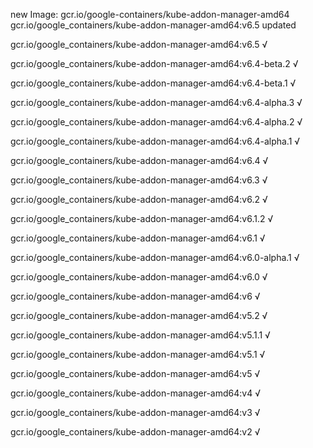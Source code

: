 new Image: gcr.io/google-containers/kube-addon-manager-amd64
gcr.io/google_containers/kube-addon-manager-amd64:v6.5 updated 

gcr.io/google_containers/kube-addon-manager-amd64:v6.5 √

gcr.io/google_containers/kube-addon-manager-amd64:v6.4-beta.2 √

gcr.io/google_containers/kube-addon-manager-amd64:v6.4-beta.1 √

gcr.io/google_containers/kube-addon-manager-amd64:v6.4-alpha.3 √

gcr.io/google_containers/kube-addon-manager-amd64:v6.4-alpha.2 √

gcr.io/google_containers/kube-addon-manager-amd64:v6.4-alpha.1 √

gcr.io/google_containers/kube-addon-manager-amd64:v6.4 √

gcr.io/google_containers/kube-addon-manager-amd64:v6.3 √

gcr.io/google_containers/kube-addon-manager-amd64:v6.2 √

gcr.io/google_containers/kube-addon-manager-amd64:v6.1.2 √

gcr.io/google_containers/kube-addon-manager-amd64:v6.1 √

gcr.io/google_containers/kube-addon-manager-amd64:v6.0-alpha.1 √

gcr.io/google_containers/kube-addon-manager-amd64:v6.0 √

gcr.io/google_containers/kube-addon-manager-amd64:v6 √

gcr.io/google_containers/kube-addon-manager-amd64:v5.2 √

gcr.io/google_containers/kube-addon-manager-amd64:v5.1.1 √

gcr.io/google_containers/kube-addon-manager-amd64:v5.1 √

gcr.io/google_containers/kube-addon-manager-amd64:v5 √

gcr.io/google_containers/kube-addon-manager-amd64:v4 √

gcr.io/google_containers/kube-addon-manager-amd64:v3 √

gcr.io/google_containers/kube-addon-manager-amd64:v2 √

